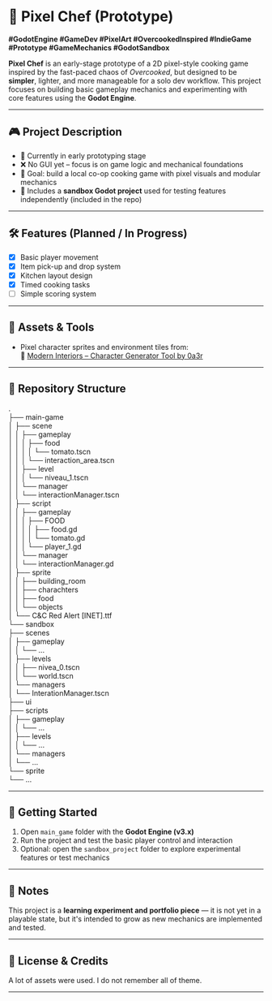 # 🍳 Pixel Chef (Prototype)

**#GodotEngine #GameDev #PixelArt #OvercookedInspired #IndieGame #Prototype #GameMechanics #GodotSandbox**

**Pixel Chef** is an early-stage prototype of a 2D pixel-style cooking game inspired by the fast-paced chaos of *Overcooked*, but designed to be **simpler**, lighter, and more manageable for a solo dev workflow. This project focuses on building basic gameplay mechanics and experimenting with core features using the **Godot Engine**.

---

## 🎮 Project Description

- 🔧 Currently in early prototyping stage
- ❌ No GUI yet – focus is on game logic and mechanical foundations
- 🎯 Goal: build a local co-op cooking game with pixel visuals and modular mechanics
- 🧪 Includes a **sandbox Godot project** used for testing features independently (included in the repo)

---

## 🛠️ Features (Planned / In Progress)

- [x] Basic player movement
- [x] Item pick-up and drop system
- [x] Kitchen layout design
- [x] Timed cooking tasks
- [ ] Simple scoring system

---

## 🎨 Assets & Tools

- Pixel character sprites and environment tiles from:  
  🎨 [Modern Interiors – Character Generator Tool by 0a3r](https://0a3r.itch.io/modern-interiors-character-generation-tool)

---

## 📁 Repository Structure
.<br>
├── main-game <br>
│   ├── scene <br>
│   │   ├── gameplay<br>
│   │   │   ├── food<br>
│   │   │   │   └── tomato.tscn<br>
│   │   │   └── interaction_area.tscn<br>
│   │   ├── level<br>
│   │   │   └── niveau_1.tscn<br>
│   │   └── manager<br>
│   │       └── interactionManager.tscn<br>
│   ├── script<br>
│   │   ├── gameplay<br>
│   │   │   ├── FOOD <br>
│   │   │   │   ├── food.gd<br>
│   │   │   │   └── tomato.gd<br>
│   │   │   └── player_1.gd<br>
│   │   └── manager<br>
│   │       └── interactionManager.gd<br>
│   ├── sprite<br>
│   │   ├── building_room<br>
│   │   ├── charachters<br>
│   │   ├── food<br>
│   │   └── objects<br>
│   └── C&C Red Alert [INET].ttf<br>
└── sandbox<br>
    ├── scenes<br>
    │   ├── gameplay<br>
    │   │   └── ...<br>
    │   ├── levels<br>
    │   │   ├── nivea_0.tscn<br>
    │   │   └── world.tscn<br>
    │   └── managers<br>
    │       └── InterationManager.tscn<br>
    ├── ui<br>
    ├── scripts<br>
    │   ├── gameplay<br>
    │   │   └── ...<br>
    │   ├── levels<br>
    │   │   └── ...<br>
    │   └── managers<br>
    │       └── ...<br>
    └── sprite<br>
        └── ...<br>

---

## 🚀 Getting Started

1. Open `main_game` folder with the **Godot Engine (v3.x)**
2. Run the project and test the basic player control and interaction
3. Optional: open the `sandbox_project` folder to explore experimental features or test mechanics

---

## 📌 Notes

This project is a **learning experiment and portfolio piece** — it is not yet in a playable state, but it's intended to grow as new mechanics are implemented and tested.

---

## 📄 License & Credits

A lot of assets were used. I do not remember all of theme. 

---

